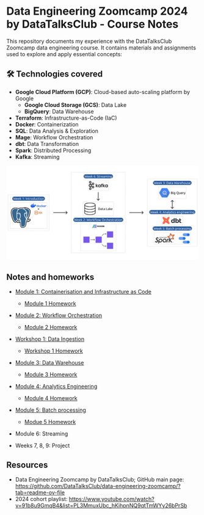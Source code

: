 # Data Engineering Zoomcamp 2024 by DataTalksClub - Course Notes

This repository documents my experience with the DataTalksClub Zoomcamp data engineering course. It contains materials and assignments used to explore and apply essential concepts:

## 🛠️ Technologies covered

- **Google Cloud Platform (GCP)**: Cloud-based auto-scaling platform by Google
    - **Google Cloud Storage (GCS)**: Data Lake
    - **BigQuery**: Data Warehouse
- **Terraform**: Infrastructure-as-Code (IaC)
- **Docker**: Containerization
- **SQL**: Data Analysis & Exploration
- **Mage**: Workflow Orchestration
- **dbt**: Data Transformation
- **Spark**: Distributed Processing
- **Kafka**: Streaming

![Data Engineering Zoomcamp 2024 by DataTalksClub - technologies](/images/image-2024-01-20-16.05.30.png)

## Notes and homeworks

- [Module 1: Containerisation and Infrastructure as Code](01-docker-terraform)
    - [Module 1 Homework](01-docker-terraform/homework_1.md)

- [Module 2: Workflow Orchestration](02-workflow-orchestration)
    - [Module 2 Homework](02-workflow-orchestration/homework_2.md)

- [Workshop 1: Data Ingestion](021-workshop-1)
    - [Workshop 1 Homework](021-workshop-1/homework_ws1.md)

- [Module 3: Data Warehouse](03-data-warehouse)
    - [Module 3 Homework](03-data-warehouse/homework_3.md)

- [Module 4: Analytics Engineering](04-analytics-engineering)
    - [Module 4 Homework](04-analytics-engineering/homework_4.md)

- [Module 5: Batch processing](05-batch-processing)
    - [Modue 5 Homework](05-batch-processing/homework_5.md)

- Module 6: Streaming

- Weeks 7, 8, 9: Project

## Resources

- Data Engineering Zoomcamp by DataTalksClub; GitHub main page: https://github.com/DataTalksClub/data-engineering-zoomcamp/?tab=readme-ov-file
- 2024 cohort playlist: https://www.youtube.com/watch?v=91b8u9GmqB4&list=PL3MmuxUbc_hKihpnNQ9qtTmWYy26bPrSb
